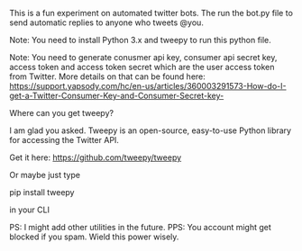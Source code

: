 This is a fun experiment on automated twitter bots. The run the bot.py file to send automatic replies to anyone who tweets @you.



Note:
You need to install Python 3.x and tweepy to run this python file.



Note:
You need to generate conusmer api key, consumer  api secret key, access token and access token secret which are the user access token from Twitter.
More details on that can be found here:
https://support.yapsody.com/hc/en-us/articles/360003291573-How-do-I-get-a-Twitter-Consumer-Key-and-Consumer-Secret-key-



Where can you get tweepy?

I am glad you asked. Tweepy is an open-source, easy-to-use Python library for accessing the Twitter API.

Get it here:
https://github.com/tweepy/tweepy

Or maybe just type 

pip install tweepy

in your CLI


PS: I might add other utilities in the future.
PPS: You account might get blocked if you spam. Wield this power wisely.
